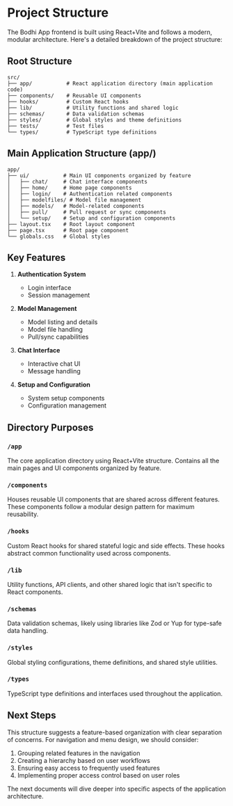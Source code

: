 # Project Structure

The Bodhi App frontend is built using React+Vite and follows a modern, modular architecture. Here's a detailed breakdown of the project structure:

## Root Structure

```
src/
├── app/           # React application directory (main application code)
├── components/    # Reusable UI components
├── hooks/         # Custom React hooks
├── lib/           # Utility functions and shared logic
├── schemas/       # Data validation schemas
├── styles/        # Global styles and theme definitions
├── tests/         # Test files
└── types/         # TypeScript type definitions
```

## Main Application Structure (app/)

```
app/
├── ui/           # Main UI components organized by feature
│   ├── chat/     # Chat interface components
│   ├── home/     # Home page components
│   ├── login/    # Authentication related components
│   ├── modelfiles/ # Model file management
│   ├── models/   # Model-related components
│   ├── pull/     # Pull request or sync components
│   └── setup/    # Setup and configuration components
├── layout.tsx    # Root layout component
├── page.tsx      # Root page component
└── globals.css   # Global styles
```

## Key Features

1. **Authentication System**
   - Login interface
   - Session management

2. **Model Management**
   - Model listing and details
   - Model file handling
   - Pull/sync capabilities

3. **Chat Interface**
   - Interactive chat UI
   - Message handling

4. **Setup and Configuration**
   - System setup components
   - Configuration management

## Directory Purposes

### `/app`
The core application directory using React+Vite structure. Contains all the main pages and UI components organized by feature.

### `/components`
Houses reusable UI components that are shared across different features. These components follow a modular design pattern for maximum reusability.

### `/hooks`
Custom React hooks for shared stateful logic and side effects. These hooks abstract common functionality used across components.

### `/lib`
Utility functions, API clients, and other shared logic that isn't specific to React components.

### `/schemas`
Data validation schemas, likely using libraries like Zod or Yup for type-safe data handling.

### `/styles`
Global styling configurations, theme definitions, and shared style utilities.

### `/types`
TypeScript type definitions and interfaces used throughout the application.

## Next Steps

This structure suggests a feature-based organization with clear separation of concerns. For navigation and menu design, we should consider:

1. Grouping related features in the navigation
2. Creating a hierarchy based on user workflows
3. Ensuring easy access to frequently used features
4. Implementing proper access control based on user roles

The next documents will dive deeper into specific aspects of the application architecture.
